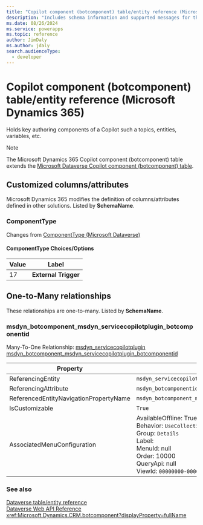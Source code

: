 ```yaml
---
title: "Copilot component (botcomponent) table/entity reference (Microsoft Dynamics 365)"
description: "Includes schema information and supported messages for the Copilot component (botcomponent) table/entity with Microsoft Dynamics 365."
ms.date: 08/26/2024
ms.service: powerapps
ms.topic: reference
author: JimDaly
ms.author: jdaly
search.audienceType: 
  - developer
---
```


# Copilot component (botcomponent) table/entity reference (Microsoft Dynamics 365)

Holds key authoring components of a Copilot such a topics, entities, variables, etc.

> [!NOTE]
> The Microsoft Dynamics 365 Copilot component (botcomponent) table extends the [Microsoft Dataverse Copilot component (botcomponent) table](/power-apps/developer/data-platform/reference/entities/botcomponent).



## Customized columns/attributes

Microsoft Dynamics 365 modifies the definition of columns/attributes defined in other solutions. Listed by **SchemaName**.

### <a name="BKMK_ComponentType"></a> ComponentType

Changes from [ComponentType (Microsoft Dataverse)](/power-apps/developer/data-platform/reference/entities/botcomponent#BKMK_ComponentType)

#### ComponentType Choices/Options

|Value|Label|
|---|---|
|17|**External Trigger**|

## One-to-Many relationships

These relationships are one-to-many. Listed by **SchemaName**.

### <a name="BKMK_msdyn_botcomponent_msdyn_servicecopilotplugin_botcomponentid"></a> msdyn_botcomponent_msdyn_servicecopilotplugin_botcomponentid

Many-To-One Relationship: [msdyn_servicecopilotplugin msdyn_botcomponent_msdyn_servicecopilotplugin_botcomponentid](msdyn_servicecopilotplugin.md#BKMK_msdyn_botcomponent_msdyn_servicecopilotplugin_botcomponentid)

|Property|Value|
|---|---|
|ReferencingEntity|`msdyn_servicecopilotplugin`|
|ReferencingAttribute|`msdyn_botcomponentid`|
|ReferencedEntityNavigationPropertyName|`msdyn_botcomponent_msdyn_servicecopilotplugin_botcomponentid`|
|IsCustomizable|`True`|
|AssociatedMenuConfiguration|AvailableOffline: True<br />Behavior: `UseCollectionName`<br />Group: `Details`<br />Label: <br />MenuId: null<br />Order: 10000<br />QueryApi: null<br />ViewId: `00000000-0000-0000-0000-000000000000`|



### See also

[Dataverse table/entity reference](../about-entity-reference.md)  
[Dataverse Web API Reference](/power-apps/developer/data-platform/webapi/reference/about)   
<xref:Microsoft.Dynamics.CRM.botcomponent?displayProperty=fullName>
